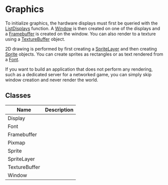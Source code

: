# Graphics #
To initialize graphics, the hardware displays must first be queried with the [ListDisplays](ListDisplays.md) function.
A [Window](Window.md) is then created on one of the displays and a [Framebuffer](Framebuffer.md) is created on the window.
You can also render to a texture using a [TextureBuffer](TextureBuffer.md) object.

2D drawing is performed by first creating a [SpriteLayer](SpriteLayer.md) and then creating [Sprite](Sprite.md) objects. You can create sprites as rectangles or as text rendered from a [Font](Font.md).

If you want to build an application that does not perform any rendering, such as a dedicated server for a networked game, you can simply skip window creation and never render the world.

## Classes ##

| Name | Description |
| ----- | ----- |
| Display | |
| Font | |
| Framebuffer | |
| Pixmap | |
| Sprite | |
| SpriteLayer | |
| TextureBuffer | |
| Window | |
